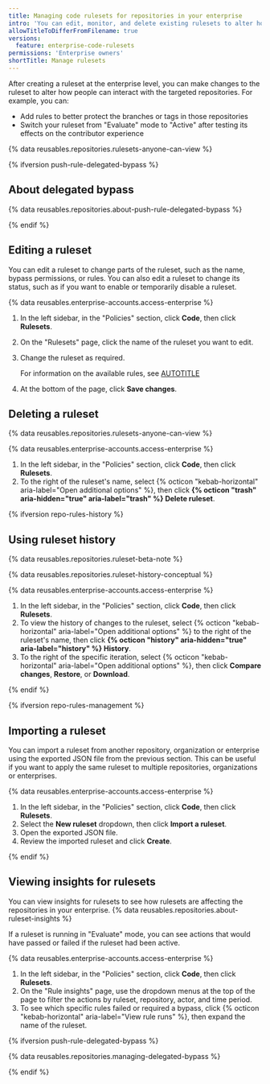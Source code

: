 ```yaml
---
title: Managing code rulesets for repositories in your enterprise
intro: 'You can edit, monitor, and delete existing rulesets to alter how people can interact with repositories in your enterprise.'
allowTitleToDifferFromFilename: true
versions:
  feature: enterprise-code-rulesets
permissions: 'Enterprise owners'
shortTitle: Manage rulesets
---
```


After creating a ruleset at the enterprise level, you can make changes to the ruleset to alter how people can interact with the targeted repositories. For example, you can:

* Add rules to better protect the branches or tags in those repositories
* Switch your ruleset from "Evaluate" mode to "Active" after testing its effects on the contributor experience

{% data reusables.repositories.rulesets-anyone-can-view %}

{% ifversion push-rule-delegated-bypass %}

## About delegated bypass

{% data reusables.repositories.about-push-rule-delegated-bypass %}

{% endif %}

## Editing a ruleset

You can edit a ruleset to change parts of the ruleset, such as the name, bypass permissions, or rules. You can also edit a ruleset to change its status, such as if you want to enable or temporarily disable a ruleset.

{% data reusables.enterprise-accounts.access-enterprise %}
1. In the left sidebar, in the "Policies" section, click  **Code**, then click **Rulesets**.
1. On the "Rulesets" page, click the name of the ruleset you want to edit.
1. Change the ruleset as required.

   For information on the available rules, see [AUTOTITLE](/repositories/configuring-branches-and-merges-in-your-repository/managing-rulesets/available-rules-for-rulesets)

1. At the bottom of the page, click **Save changes**.

## Deleting a ruleset

{% data reusables.repositories.rulesets-anyone-can-view %}

{% data reusables.enterprise-accounts.access-enterprise %}
1. In the left sidebar, in the "Policies" section, click **Code**, then click **Rulesets**.
1. To the right of the ruleset's name, select {% octicon "kebab-horizontal" aria-label="Open additional options" %}, then click **{% octicon "trash" aria-hidden="true" aria-label="trash" %} Delete ruleset**.

{% ifversion repo-rules-history %}

## Using ruleset history

{% data reusables.repositories.ruleset-beta-note %}

{% data reusables.repositories.ruleset-history-conceptual %}

{% data reusables.enterprise-accounts.access-enterprise %}
1. In the left sidebar, in the "Policies" section, click **Code**, then click **Rulesets**.
1. To view the history of changes to the ruleset, select {% octicon "kebab-horizontal" aria-label="Open additional options" %} to the right of the ruleset's name, then click **{% octicon "history" aria-hidden="true" aria-label="history" %} History**.
1. To the right of the specific iteration, select {% octicon "kebab-horizontal" aria-label="Open additional options" %}, then click **Compare changes**, **Restore**, or **Download**.

{% endif %}

{% ifversion repo-rules-management %}

## Importing a ruleset

You can import a ruleset from another repository, organization or enterprise using the exported JSON file from the previous section. This can be useful if you want to apply the same ruleset to multiple repositories, organizations or enterprises.

{% data reusables.enterprise-accounts.access-enterprise %}
1. In the left sidebar, in the "Policies" section, click **Code**, then click **Rulesets**.
1. Select the **New ruleset** dropdown, then click **Import a ruleset**.
1. Open the exported JSON file.
1. Review the imported ruleset and click **Create**.

{% endif %}

## Viewing insights for rulesets

You can view insights for rulesets to see how rulesets are affecting the repositories in your enterprise. {% data reusables.repositories.about-ruleset-insights %}

If a ruleset is running in "Evaluate" mode, you can see actions that would have passed or failed if the ruleset had been active.

{% data reusables.enterprise-accounts.access-enterprise %}
1. In the left sidebar, in the "Policies" section, click **Code**, then click **Rulesets**.
1. On the "Rule insights" page, use the dropdown menus at the top of the page to filter the actions by ruleset, repository, actor, and time period.
1. To see which specific rules failed or required a bypass, click {% octicon "kebab-horizontal" aria-label="View rule runs" %}, then expand the name of the ruleset.

{% ifversion push-rule-delegated-bypass %}

{% data reusables.repositories.managing-delegated-bypass %}

{% endif %}
